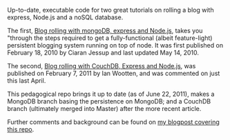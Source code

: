 Up-to-date, executable code for two great tutorials on rolling a blog with express, Node.js and a noSQL database.

The first, [Blog rolling with mongoDB, express and Node.js](http://howtonode.org/express-mongodb), takes you "through the steps required to get a fully-functional (albeit feature-light) persistent blogging system running on top of node. It was first published on February 18, 2010 by Ciaran Jessup and last updated May 14, 2010.

The second, [Blog rolling with CouchDB, Express and Node.js](http://www.ianwootten.co.uk/2011/02/07/blog-rolling-with-couchdb-express-and-node-js), was published on February 7, 2011 by Ian Wootten, and was commented on just this last April.

This pedagogical repo brings it up to date (as of June 22, 2011), makes a MongoDB branch basing the persistence on MongoDB; and a CouchDB branch (ultimately merged into Master) after the more recent article.

Further comments and background can be found on [my blogpost covering this repo](http://awebfactory.com.ar/node/475). 

